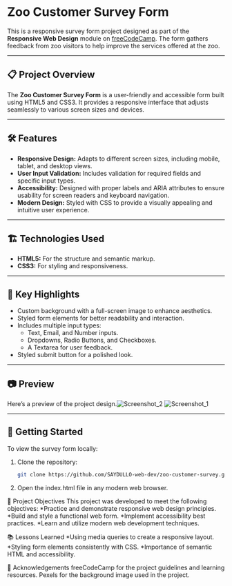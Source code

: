 # Zoo Customer Survey Form

This is a responsive survey form project designed as part of the **Responsive Web Design** module on [freeCodeCamp](https://www.freecodecamp.org/). The form gathers feedback from zoo visitors to help improve the services offered at the zoo.

---

## 📋 Project Overview

The **Zoo Customer Survey Form** is a user-friendly and accessible form built using HTML5 and CSS3. It provides a responsive interface that adjusts seamlessly to various screen sizes and devices.

---

## 🛠️ Features

- **Responsive Design:** Adapts to different screen sizes, including mobile, tablet, and desktop views.
- **User Input Validation:** Includes validation for required fields and specific input types.
- **Accessibility:** Designed with proper labels and ARIA attributes to ensure usability for screen readers and keyboard navigation.
- **Modern Design:** Styled with CSS to provide a visually appealing and intuitive user experience.

---

## 🏗️ Technologies Used

- **HTML5:** For the structure and semantic markup.
- **CSS3:** For styling and responsiveness.

---

## 🌟 Key Highlights

- Custom background with a full-screen image to enhance aesthetics.
- Styled form elements for better readability and interaction.
- Includes multiple input types:
  - Text, Email, and Number inputs.
  - Dropdowns, Radio Buttons, and Checkboxes.
  - A Textarea for user feedback.
- Styled submit button for a polished look.

---

## 📷 Preview

Here’s a preview of the project design.![Screenshot_2](https://github.com/user-attachments/assets/7998c4aa-a5e9-4af1-bfb2-a707ea1d7e2a)
![Screenshot_1](https://github.com/user-attachments/assets/5b223688-4728-428e-8b57-37bd9a5702a9)


---

## 🚀 Getting Started

To view the survey form locally:

1. Clone the repository:
   ```bash
   git clone https://github.com/SAYDULLO-web-dev/zoo-customer-survey.git

2. Open the index.html file in any modern web browser.


🎯 Project Objectives
This project was developed to meet the following objectives:
*Practice and demonstrate responsive web design principles.
*Build and style a functional web form.
*Implement accessibility best practices.
*Learn and utilize modern web development techniques.

📚 Lessons Learned
*Using media queries to create a responsive layout.
*Styling form elements consistently with CSS.
*Importance of semantic HTML and accessibility.

👏 Acknowledgements
freeCodeCamp for the project guidelines and learning resources.
Pexels for the background image used in the project.

